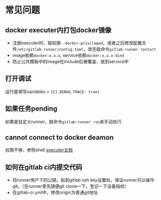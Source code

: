 # 常见问题

## docker executer内打包docker镜像
- 注册executer时，赋权限`--docker-privileged`，或者之后修改配置文件`/etc/gitlab-runner/config.toml`，改完敲命令`gitlab-runner restart`
- image依赖`docker:x.x.x`, service依赖`docker:x.x.x-dind`
- 防止公共模板中的image在include后被覆盖，放到service中

## 打开调试
运行是填写variables = `{CI_DEBUG_TRACE: true}`

## 如果任务pending
如果是自定义runner，敲命令`gitlab-runner run`来手动执行

## cannot connect to docker deamon
权限不够，参照shell [executer文档](https://docs.gitlab.com/runner/executors/shell.html)

## 如何在gitlab ci内提交代码
- 将runner用户下的公钥，贴到gitlab ssh key设置处，保证runner可以操作git。（在runner里先随便git clone一下，登记一下设备指纹）
- 在gitlab-ci.yml中，修改origin为普通git地址
